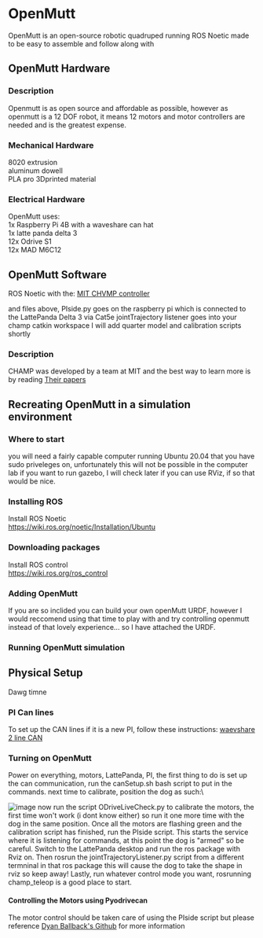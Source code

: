 # OpenMutt
OpenMutt is an open-source robotic quadruped running ROS Noetic made to be easy to assemble and follow along with  

## OpenMutt Hardware  
### Description  
Openmutt is as open source and affordable as possible, however as openmutt is a 12 DOF robot, it means 12 motors and motor controllers are needed and is the greatest expense.  

### Mechanical Hardware  
8020 extrusion  
aluminum dowell  
PLA pro 3Dprinted material  

### Electrical Hardware  
OpenMutt uses:  
1x Raspberry Pi 4B with a waveshare can hat  
1x latte panda delta 3  
12x Odrive S1  
12x MAD M6C12

## OpenMutt Software  
ROS Noetic with the:
[MIT CHVMP controller  ](https://github.com/chvmp/champ)

and files above, PIside.py goes on the raspberry pi which is connected to the LattePanda Delta 3 via Cat5e
jointTrajectory listener goes into your champ catkin workspace
I will add quarter model and calibration scripts shortly


### Description
CHAMP was developed by a team at MIT and the best way to learn more is by reading [Their papers]([url](https://dspace.mit.edu/bitstream/handle/1721.1/126619/IROS.pdf?sequence=2&isAllowed=y))

## Recreating OpenMutt in a simulation environment

### Where to start
you will need a fairly capable computer running Ubuntu 20.04 that you have sudo priveleges on, unfortunately this will not be possible in the computer lab if you want to run gazebo, I will check later if you can use RViz, if so that would be nice.  

### Installing ROS
Install ROS Noetic  
https://wiki.ros.org/noetic/Installation/Ubuntu  

### Downloading packages
Install ROS control  
https://wiki.ros.org/ros_control  

### Adding OpenMutt
If you are so inclided you can build your own openMutt URDF, however I would reccomend using that time to play with and try controlling openmutt instead of that lovely experience... so I have attached the URDF.

### Running OpenMutt simulation


## Physical Setup
Dawg timne
### PI Can lines
To set up the CAN lines if it is a new PI, follow these instructions:
[waevshare 2 line CAN](https://www.waveshare.com/wiki/2-CH_CAN_HAT)

### Turning on OpenMutt
Power on everything, motors, LattePanda, PI, the first thing to do is set up the can communication, run the canSetup.sh bash script to put in the commands.
next time to calibrate, position the dog as such:\

![image](https://github.com/user-attachments/assets/d2d99799-94b7-4e2d-9736-f5d828a2ccbe)
now run the script ODriveLiveCheck.py to calibrate the motors, the first time won't work (i dont know either) so run it one more time with the dog in the same position.
Once all the motors are flashing green and the calibration script has finished, run the PIside script. This starts the service where it is listening for commands, at this point the dog is "armed" so be careful.
Switch to the LattePanda desktop and run the ros package with Rviz on. Then rosrun the jointTrajectoryListener.py script from a different termninal in that ros package this will cause the dog to take the shape in rviz so keep away!
Lastly, run whatever control mode you want, rosrunning champ_teleop is a good place to start.






#### Controlling the Motors using Pyodrivecan
The motor control should be taken care of using the PIside script but please reference [Dyan Ballback's Github](https://github.com/dylanballback) for more information


